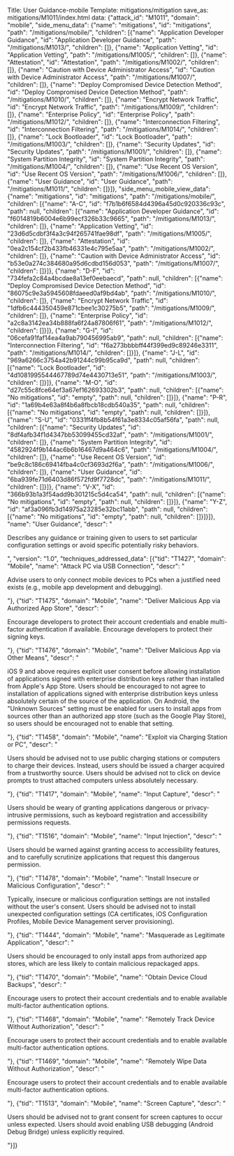 Title: User Guidance-mobile
Template: mitigations/mitigation
save_as: mitigations/M1011/index.html
data: {"attack_id": "M1011", "domain": "mobile", "side_menu_data": {"name": "mitigations", "id": "mitigations", "path": "/mitigations/mobile/", "children": [{"name": "Application Developer Guidance", "id": "Application Developer Guidance", "path": "/mitigations/M1013/", "children": []}, {"name": "Application Vetting", "id": "Application Vetting", "path": "/mitigations/M1005/", "children": []}, {"name": "Attestation", "id": "Attestation", "path": "/mitigations/M1002/", "children": []}, {"name": "Caution with Device Administrator Access", "id": "Caution with Device Administrator Access", "path": "/mitigations/M1007/", "children": []}, {"name": "Deploy Compromised Device Detection Method", "id": "Deploy Compromised Device Detection Method", "path": "/mitigations/M1010/", "children": []}, {"name": "Encrypt Network Traffic", "id": "Encrypt Network Traffic", "path": "/mitigations/M1009/", "children": []}, {"name": "Enterprise Policy", "id": "Enterprise Policy", "path": "/mitigations/M1012/", "children": []}, {"name": "Interconnection Filtering", "id": "Interconnection Filtering", "path": "/mitigations/M1014/", "children": []}, {"name": "Lock Bootloader", "id": "Lock Bootloader", "path": "/mitigations/M1003/", "children": []}, {"name": "Security Updates", "id": "Security Updates", "path": "/mitigations/M1001/", "children": []}, {"name": "System Partition Integrity", "id": "System Partition Integrity", "path": "/mitigations/M1004/", "children": []}, {"name": "Use Recent OS Version", "id": "Use Recent OS Version", "path": "/mitigations/M1006/", "children": []}, {"name": "User Guidance", "id": "User Guidance", "path": "/mitigations/M1011/", "children": []}]}, "side_menu_mobile_view_data": {"name": "mitigations", "id": "mitigations", "path": "/mitigations/mobile/", "children": [{"name": "A-C", "id": "f7b1b6f6584d4396a45d0c920336c93c", "path": null, "children": [{"name": "Application Developer Guidance", "id": "f6014819b6004e6b99ecf326b33c9665", "path": "/mitigations/M1013/", "children": []}, {"name": "Application Vetting", "id": "23d6d5cdbf3f4a3c94f265741fae98df", "path": "/mitigations/M1005/", "children": []}, {"name": "Attestation", "id": "0ea2c154cf2b433fb46331e4c795e5aa", "path": "/mitigations/M1002/", "children": []}, {"name": "Caution with Device Administrator Access", "id": "b53e0a274c384680a95d6cdbd156d053", "path": "/mitigations/M1007/", "children": []}]}, {"name": "D-F", "id": "734fefa2c84a4bcdae8a13ef0eebaecd", "path": null, "children": [{"name": "Deploy Compromised Device Detection Method", "id": "86075c9e3a5945608fdaeed0af9bd4ab", "path": "/mitigations/M1010/", "children": []}, {"name": "Encrypt Network Traffic", "id": "1dfb6c444350459e871cbee1c30275b5", "path": "/mitigations/M1009/", "children": []}, {"name": "Enterprise Policy", "id": "a2c8a3142ea34b888fa6f24a87806f61", "path": "/mitigations/M1012/", "children": []}]}, {"name": "G-I", "id": "06cefa91faf14ea4a9ab790456995ab9", "path": null, "children": [{"name": "Interconnection Filtering", "id": "f6a273bbbbff44f399ed9c89246e3311", "path": "/mitigations/M1014/", "children": []}]}, {"name": "J-L", "id": "969a6266c3754a42b91244c99b95ca9d", "path": null, "children": [{"name": "Lock Bootloader", "id": "4d1081995544467789d74e4430713e51", "path": "/mitigations/M1003/", "children": []}]}, {"name": "M-O", "id": "d27c55c8fce64ef3a67ef162693302b3", "path": null, "children": [{"name": "No mitigations", "id": "empty", "path": null, "children": []}]}, {"name": "P-R", "id": "1a69b4e63a8f4b6a8fbcb18cdb540a35", "path": null, "children": [{"name": "No mitigations", "id": "empty", "path": null, "children": []}]}, {"name": "S-U", "id": "0331ff4fb8b54f61a3e8334c05af56fa", "path": null, "children": [{"name": "Security Updates", "id": "8df4afb34f1d4347bb53099455cd32af", "path": "/mitigations/M1001/", "children": []}, {"name": "System Partition Integrity", "id": "4582924f9b144ac6b6b16467d9a464c6", "path": "/mitigations/M1004/", "children": []}, {"name": "Use Recent OS Version", "id": "be9c8c186c69414fba4c0cf3693d2f6a", "path": "/mitigations/M1006/", "children": []}, {"name": "User Guidance", "id": "6ba939fe71d6403d86f572fd9f7728dc", "path": "/mitigations/M1011/", "children": []}]}, {"name": "V-X", "id": "366b93b1a3f54add9b301215c5d4ca54", "path": null, "children": [{"name": "No mitigations", "id": "empty", "path": null, "children": []}]}, {"name": "Y-Z", "id": "af3a096fb3d14975a23285e32bc11abb", "path": null, "children": [{"name": "No mitigations", "id": "empty", "path": null, "children": []}]}]}, "name": "User Guidance", "descr": "<p>Describes any guidance or training given to users to set particular configuration settings or avoid specific potentially risky behaviors.</p>", "version": "1.0", "techniques_addressed_data": [{"tid": "T1427", "domain": "Mobile", "name": "Attack PC via USB Connection", "descr": "<p>Advise users to only connect mobile devices to PCs when a justified need exists (e.g., mobile app development and debugging).</p>"}, {"tid": "T1475", "domain": "Mobile", "name": "Deliver Malicious App via Authorized App Store", "descr": "<p>Encourage developers to protect their account credentials and enable multi-factor authentication if available. Encourage developers to protect their signing keys.</p>"}, {"tid": "T1476", "domain": "Mobile", "name": "Deliver Malicious App via Other Means", "descr": "<p>iOS 9 and above requires explicit user consent before allowing installation of applications signed with enterprise distribution keys rather than installed from Apple's App Store. Users should be encouraged to not agree to installation of applications signed with enterprise distribution keys unless absolutely certain of the source of the application. On Android, the \"Unknown Sources\" setting must be enabled for users to install apps from sources other than an authorized app store (such as the Google Play Store), so users should be encouraged not to enable that setting.</p>"}, {"tid": "T1458", "domain": "Mobile", "name": "Exploit via Charging Station or PC", "descr": "<p>Users should be advised not to use public charging stations or computers to charge their devices. Instead, users should be issued a charger acquired from a trustworthy source. Users should be advised not to click on device prompts to trust attached computers unless absolutely necessary.</p>"}, {"tid": "T1417", "domain": "Mobile", "name": "Input Capture", "descr": "<p>Users should be weary of granting applications dangerous or privacy-intrusive permissions, such as keyboard registration and accessibility permissions requests.</p>"}, {"tid": "T1516", "domain": "Mobile", "name": "Input Injection", "descr": "<p>Users should be warned against granting access to accessibility features, and to carefully scrutinize applications that request this dangerous permission.</p>"}, {"tid": "T1478", "domain": "Mobile", "name": "Install Insecure or Malicious Configuration", "descr": "<p>Typically, insecure or malicious configuration settings are not installed without the user's consent. Users should be advised not to install unexpected configuration settings (CA certificates, iOS Configuration Profiles, Mobile Device Management server provisioning).</p>"}, {"tid": "T1444", "domain": "Mobile", "name": "Masquerade as Legitimate Application", "descr": "<p>Users should be encouraged to only install apps from authorized app stores, which are less likely to contain malicious repackaged apps.</p>"}, {"tid": "T1470", "domain": "Mobile", "name": "Obtain Device Cloud Backups", "descr": "<p>Encourage users to protect their account credentials and to enable available multi-factor authentication options.</p>"}, {"tid": "T1468", "domain": "Mobile", "name": "Remotely Track Device Without Authorization", "descr": "<p>Encourage users to protect their account credentials and to enable available multi-factor authentication options.</p>"}, {"tid": "T1469", "domain": "Mobile", "name": "Remotely Wipe Data Without Authorization", "descr": "<p>Encourage users to protect their account credentials and to enable available multi-factor authentication options.</p>"}, {"tid": "T1513", "domain": "Mobile", "name": "Screen Capture", "descr": "<p>Users should be advised not to grant consent for screen captures to occur unless expected. Users should avoid enabling USB debugging (Android Debug Bridge) unless explicitly required.</p>"}]}